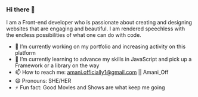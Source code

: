 ### Hi there 👋

I am a Front-end developer who is passionate about creating and designing websites that are engaging and beautiful. I am rendered speechless with the endless possibilities of what one can do with code.


- 🔭 I’m currently working on my portfolio and increasing activity on this platform
- 🌱 I’m currently learning to advance my skills in JavaScript and pick up a Framework or a library on the way
- 📫 How to reach me: amani.officially1@gmail.com || Amani_Off 
- 😄 Pronouns: SHE/HER
- ⚡ Fun fact: Good Movies and Shows are what keep me going


